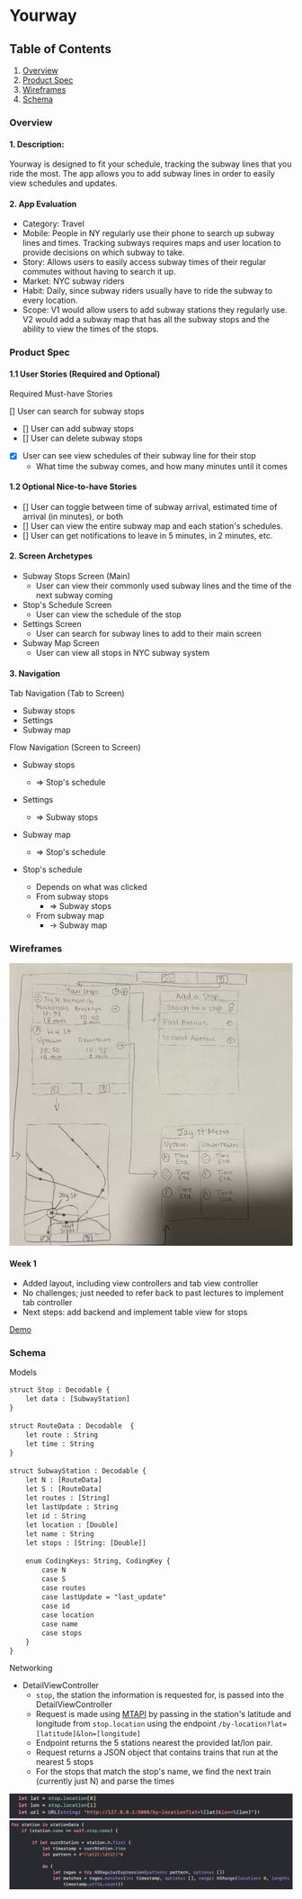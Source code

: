 # Yourway
## Table of Contents
1. [Overview](#overview)
1. [Product Spec](#product-spec)
1. [Wireframes](#wireframes)
1. [Schema](#schema)

### Overview
#### 1. Description:
Yourway is designed to fit your schedule, tracking the subway lines that you ride the most. The app allows you to add subway lines in order to easily view schedules and updates.

#### 2. App Evaluation
- Category: Travel
- Mobile: People in NY regularly use their phone to search up subway lines and times. Tracking subways requires maps and user location to provide decisions on which subway to take.
- Story: Allows users to easily access subway times of their regular commutes without having to search it up.
- Market: NYC subway riders
- Habit: Daily, since subway riders usually have to ride the subway to every location.
- Scope: V1 would allow users to add subway stations they regularly use. V2 would add a subway map that has all the subway stops and the ability to view the times of the stops.
    
### Product Spec
#### 1.1 User Stories (Required and Optional)
Required Must-have Stories

[] User can search for subway stops
- [] User can add subway stops
- [] User can delete subway stops
- [x] User can see view schedules of their subway line for their stop
    - What time the subway comes, and how many minutes until it comes

#### 1.2 Optional Nice-to-have Stories
- [] User can toggle between time of subway arrival, estimated time of arrival (in minutes), or both
- [] User can view the entire subway map and each station's schedules.
- [] User can get notifications to leave in 5 minutes, in 2 minutes, etc.

#### 2. Screen Archetypes
- Subway Stops Screen (Main)
    - User can view their commonly used subway lines and the time of the next subway coming
- Stop's Schedule Screen
    - User can view the schedule of the stop 
- Settings Screen
    - User can search for subway lines to add to their main screen
- Subway Map Screen
    - User can view all stops in NYC subway system
 
#### 3. Navigation
Tab Navigation (Tab to Screen)
- Subway stops
- Settings
- Subway map

Flow Navigation (Screen to Screen)
- Subway stops
    - => Stop's schedule

- Settings
    - => Subway stops

- Subway map
    - => Stop's schedule

- Stop's schedule
    - Depends on what was clicked
    - From subway stops
        - => Subway stops 
    - From subway map
        - -> Subway map

### Wireframes

![](wireframe.jpg)

#### Week 1
- Added layout, including view controllers and tab view controller
- No challenges; just needed to refer back to past lectures to implement tab controller
- Next steps: add backend and implement table view for stops

[Demo](https://imgur.com/a/iMp6qlh)

### Schema

Models
```
struct Stop : Decodable {
    let data : [SubwayStation]
}

struct RouteData : Decodable  {
    let route : String
    let time : String
}

struct SubwayStation : Decodable {
    let N : [RouteData]
    let S : [RouteData]
    let routes : [String]
    let lastUpdate : String
    let id : String
    let location : [Double]
    let name : String
    let stops : [String: [Double]]
    
    enum CodingKeys: String, CodingKey {
        case N
        case S
        case routes
        case lastUpdate = "last_update"
        case id
        case location
        case name
        case stops
    }
}
```

Networking
- DetailViewController
    - `stop`, the station the information is requested for, is passed into the DetailViewController
    - Request is made using [MTAPI](https://github.com/jonthornton/MTAPI) by passing in the station's latitude and longitude from `stop.location` using the endpoint `/by-location?lat=[latitude]&lon=[longitude]`
    - Endpoint returns the 5 stations nearest the provided lat/lon pair.
    - Request returns a JSON object that contains trains that run at the nearest 5 stops
    - For the stops that match the stop's name, we find the next train (currently just N) and parse the times

![](networking_1.png)
![](networking_2.png)


